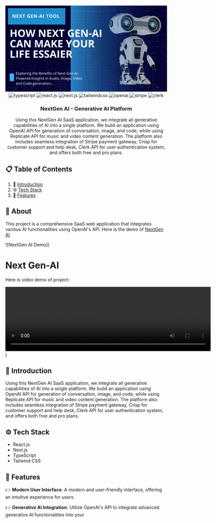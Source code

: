 <div align="center">
  <br />
  <a href="https://youtu.be/vpvtZZi5ZWk?feature=shared" target="_blank">
    <img src="projectbanner.png" alt="Project Banner">
  </a>
  <br />

  <div>
    <img src="https://img.shields.io/badge/-TypeScript-black?style=for-the-badge&logoColor=white&logo=typescript&color=3178C6" alt="typescript" />
    <img src="https://img.shields.io/badge/-React_JS-black?style=for-the-badge&logoColor=white&logo=react&color=61DAFB" alt="react.js" />
    <img src="https://img.shields.io/badge/-Next.js-black?style=for-the-badge&logoColor=white&logo=next.js&color=000000" alt="next.js" />
    <img src="https://img.shields.io/badge/-Tailwind_CSS-black?style=for-the-badge&logoColor=white&logo=tailwindcss&color=06B6D4" alt="tailwindcss" />
    <img src="https://img.shields.io/badge/-OpenAI-black?style=for-the-badge&logoColor=white&logo=openai&color=412991" alt="openai" />
    <img src="https://img.shields.io/badge/-Stripe-black?style=for-the-badge&logoColor=white&logo=stripe&color=635bff" alt="stripe" />
    <img src="https://img.shields.io/badge/-Clerk-black?style=for-the-badge&logoColor=white&logo=clerk&color=3b5998" alt="clerk" />
  </div>

  <h3 align="center">NextGen AI - Generative AI Platform</h3>

  <div align="center">
    Using this NextGen AI SaaS application, we integrate all generative capabilities of AI into a single platform. We build an application using OpenAI API for generation of conversation, image, and code, while using Replicate API for music and video content generation. The platform also includes seamless integration of Stripe payment gateway, Crisp for customer support and help desk, Clerk API for user authentication system, and offers both free and pro plans.
  </div>
</div>

## 📋 <a name="table">Table of Contents</a>

1. 🤖 [Introduction](#introduction)
2. ⚙️ [Tech Stack](#tech-stack)
3. 🔋 [Features](#features)

## 🚨 About

This project is a comprehensive SaaS web application that integrates various AI functionalities using OpenAI's API. Here is the demo of [NextGen AI](./demo.mp4).

![NextGen AI Demo](<!DOCTYPE html>
<html lang="en">
<head>
    <meta charset="UTF-8">
    <meta name="viewport" content="width=device-width, initial-scale=1.0">
    <!-- <title>Embedded Video</title> -->
</head>
<body>
    <h1>Next Gen-AI</h1>
    <p>Here is video demo of  project:</p>
    <video width="640" height="200" controls>
        <source src="https://github.com/zulfiqarAlibalti/NextGen-ai/blob/master/demo.mp4" type="video/mp4">
        Your browser does not support the video tag.
    </video>
</body>
</html>
)

## <a name="introduction">🤖 Introduction</a>

Using this NextGen AI SaaS application, we integrate all generative capabilities of AI into a single platform. We build an application using OpenAI API for generation of conversation, image, and code, while using Replicate API for music and video content generation. The platform also includes seamless integration of Stripe payment gateway, Crisp for customer support and help desk, Clerk API for user authentication system, and offers both free and pro plans.

## <a name="tech-stack">⚙️ Tech Stack</a>

- React.js
- Next.js
- TypeScript
- Tailwind CSS

## <a name="features">🔋 Features</a>

👉 **Modern User Interface**: A modern and user-friendly interface, offering an intuitive experience for users.

👉 **Generative AI Integration**: Utilize OpenAI's API to integrate advanced generative AI functionalities into your
